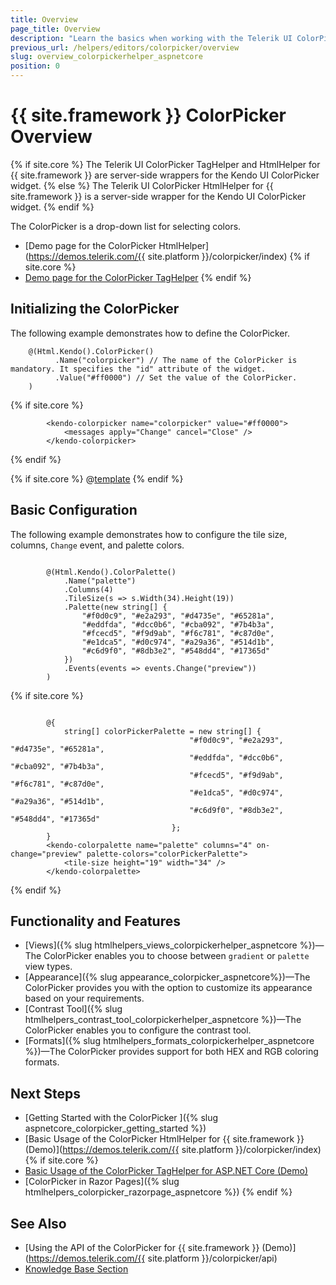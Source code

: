 ```yaml
---
title: Overview
page_title: Overview
description: "Learn the basics when working with the Telerik UI ColorPicker component for {{ site.framework }}."
previous_url: /helpers/editors/colorpicker/overview
slug: overview_colorpickerhelper_aspnetcore
position: 0
---
```


# {{ site.framework }} ColorPicker Overview

{% if site.core %}
The Telerik UI ColorPicker TagHelper and HtmlHelper for {{ site.framework }} are server-side wrappers for the Kendo UI ColorPicker widget.
{% else %}
The Telerik UI ColorPicker HtmlHelper for {{ site.framework }} is a server-side wrapper for the Kendo UI ColorPicker widget.
{% endif %}

The ColorPicker is a drop-down list for selecting colors.

* [Demo page for the ColorPicker HtmlHelper](https://demos.telerik.com/{{ site.platform }}/colorpicker/index)
{% if site.core %}
* [Demo page for the ColorPicker TagHelper](https://demos.telerik.com/aspnet-core/colorpicker/tag-helper)
{% endif %}

## Initializing the ColorPicker

The following example demonstrates how to define the ColorPicker.

```HtmlHelper
    @(Html.Kendo().ColorPicker()
          .Name("colorpicker") // The name of the ColorPicker is mandatory. It specifies the "id" attribute of the widget.
          .Value("#ff0000") // Set the value of the ColorPicker.
    )
```
{% if site.core %}
```TagHelper
        <kendo-colorpicker name="colorpicker" value="#ff0000">
			<messages apply="Change" cancel="Close" />
		</kendo-colorpicker>
```
{% endif %}

{% if site.core %}
@[template](/_contentTemplates/core/declarative-initialization-note.md#declarative-initialization-note)
{% endif %}


## Basic Configuration

The following example demonstrates how to configure the tile size, columns, `Change` event, and palette colors.

```HtmlHelper

        @(Html.Kendo().ColorPalette()
			.Name("palette")
			.Columns(4)
			.TileSize(s => s.Width(34).Height(19))
			.Palette(new string[] {
				"#f0d0c9", "#e2a293", "#d4735e", "#65281a",
				"#eddfda", "#dcc0b6", "#cba092", "#7b4b3a",
				"#fcecd5", "#f9d9ab", "#f6c781", "#c87d0e",
				"#e1dca5", "#d0c974", "#a29a36", "#514d1b",
				"#c6d9f0", "#8db3e2", "#548dd4", "#17365d"
			})
			.Events(events => events.Change("preview"))
		)
```
{% if site.core %}
```TagHelper

		@{
			string[] colorPickerPalette = new string[] {
                                        "#f0d0c9", "#e2a293", "#d4735e", "#65281a",
                                        "#eddfda", "#dcc0b6", "#cba092", "#7b4b3a",
                                        "#fcecd5", "#f9d9ab", "#f6c781", "#c87d0e",
                                        "#e1dca5", "#d0c974", "#a29a36", "#514d1b",
                                        "#c6d9f0", "#8db3e2", "#548dd4", "#17365d"
                                    };
		}
        <kendo-colorpalette name="palette" columns="4" on-change="preview" palette-colors="colorPickerPalette">
			<tile-size height="19" width="34" />
		</kendo-colorpalette>
```
{% endif %}

## Functionality and Features

* [Views]({% slug htmlhelpers_views_colorpickerhelper_aspnetcore %})&mdash;The ColorPicker enables you to choose between `gradient` or `palette` view types.
* [Appearance]({% slug appearance_colorpicker_aspnetcore%})&mdash;The ColorPicker provides you with the option to customize its appearance based on your requirements.
* [Contrast Tool]({% slug htmlhelpers_contrast_tool_colorpickerhelper_aspnetcore %})&mdash;The ColorPicker enables you to configure the contrast tool.
* [Formats]({% slug htmlhelpers_formats_colorpickerhelper_aspnetcore %})&mdash;The ColorPicker provides support for both HEX and RGB coloring formats.

## Next Steps

* [Getting Started with the ColorPicker ]({% slug aspnetcore_colorpicker_getting_started %})
* [Basic Usage of the ColorPicker HtmlHelper for {{ site.framework }} (Demo)](https://demos.telerik.com/{{ site.platform }}/colorpicker/index)
{% if site.core %}
* [Basic Usage of the ColorPicker TagHelper for ASP.NET Core (Demo)](https://demos.telerik.com/aspnet-core/colorpicker/tag-helper)
* [ColorPicker in Razor Pages]({% slug htmlhelpers_colorpicker_razorpage_aspnetcore %})
{% endif %}

## See Also

* [Using the API of the ColorPicker for {{ site.framework }} (Demo)](https://demos.telerik.com/{{ site.platform }}/colorpicker/api)
* [Knowledge Base Section](/knowledge-base)
